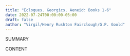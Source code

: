 ```yaml
---
title: "Eclogues. Georgics. Aeneid: Books 1-6"
date: 2022-07-24T00:00:00-05:00
draft: false
author: "Virgil/Henry Rushton Fairclough/G.P. Goold"
---
```


SUMMARY

<!--more-->

CONTENT